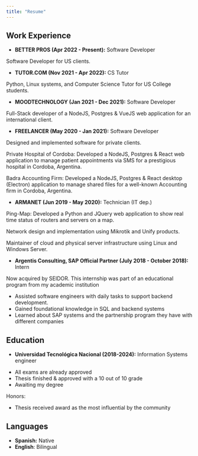 ```yaml
---
title: "Resume"
---
```


## Work Experience

- **BETTER PROS (Apr 2022 - Present):** Software Developer

Software Developer for US clients.

- **TUTOR.COM (Nov 2021 - Apr 2022):** CS Tutor

Python, Linux systems, and Computer Science Tutor for US College students.

- **MOODTECHNOLOGY (Jan 2021 - Dec 2021):** Software Developer

Full-Stack developer of a NodeJS, Postgres & VueJS web application for an international client.

- **FREELANCER (May 2020 - Jan 2021):** Software Developer

Designed and implemented software for private clients.

Private Hospital of Cordoba: 
  Developed a NodeJS, Postgres & React web application to manage patient appointments via SMS for a prestigious hospital in Cordoba, Argentina.

Badra Accounting Firm: 
  Developed a NodeJS, Postgres & React desktop (Electron) application to manage shared files for a well-known Accounting firm in Cordoba, Argentina.

- **ARMANET (Jun 2019 - May 2020):** Technician (IT dep.)

Ping-Map: 
Developed a Python and JQuery web application to show real time status of routers and servers on a map.

Network design and implementation using Mikrotik and Unify products.

Maintainer of cloud and physical server infrastructure using Linux and Windows Server.

- **Argentis Consulting, SAP Official Partner (July 2018 - October 2018):** Intern

Now acquired by SEIDOR. This internship was part of an educational program from my academic institution

* Assisted software engineers with daily tasks to support backend development.
* Gained foundational knowledge in SQL and backend systems
* Learned about SAP systems and the partnership program they have with different companies

## Education

- **Universidad Tecnológica Nacional (2018-2024):** Information Systems engineer 

* All exams are already approved
* Thesis finished & approved with a 10 out of 10 grade
* Awaiting my degree

Honors:
* Thesis received award as the most influential by the community


## Languages

- **Spanish:** Native
- **English**: Bilingual
